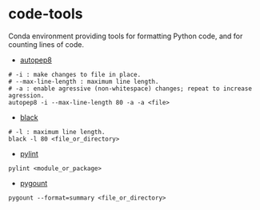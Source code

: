 # code-tools

Conda environment providing tools for formatting Python code,
and for counting lines of code.

- [autopep8](https://github.com/hhatto/autopep8)
```
# -i : make changes to file in place.
# --max-line-length : maximum line length.
# -a : enable agressive (non-whitespace) changes; repeat to increase agression.
autopep8 -i --max-line-length 80 -a -a <file>
```
- [black](https://black.readthedocs.io/)
```
# -l : maximum line length.
black -l 80 <file_or_directory>
```
- [pylint](https://pylint.pycqa.org/)
```
pylint <module_or_package>
```

- [pygount](https://pygount.readthedocs.io/)
```
pygount --format=summary <file_or_directory>
```
